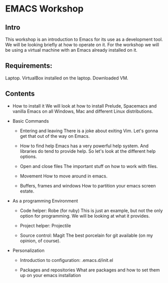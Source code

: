 # EMACS Workshop

## Intro

This workshop is an introduction to Emacs for its use as a development tool. We will be looking briefly at how to operate on it. 
For the workshop we will be using a virtual machine with an Emacs already installed on it.

## Requirements:

Laptop. VirtualBox installed on the laptop. Downloaded VM.

## Contents

* How to install it
  We will look at how to install Prelude, Spacemacs and vanilla Emacs on all Windows, Mac and different Linux distributions.

* Basic Commands

    * Entering and leaving
      There is a joke about exiting Vim. Let's gonna get that out of the way on Emacs.

    * How to find help
      Emacs has a very powerful help system. And libraries do tend to provide help. So let's look at the different help options.
  
    * Open and close files
      The important stuff on how to work with files.

    * Movement
      How to move around in emacs.

    * Buffers, frames and windows
      How to partition your emacs screen estate.
    

* As a programming Environment
  
    * Code helper: Robe (for ruby)
      This is just an example, but not the only option for programming. We will be looking at what it provides.

    * Project helper: Projectile

    * Source control: Magit
      The best porcelain for git available (on my opinion, of course).
    
*  Personalization

    * Introduction to configuration: .emacs.d/init.el
    
    * Packages and repositories
      What are packages and how to set them up on your emacs installation
      
    
